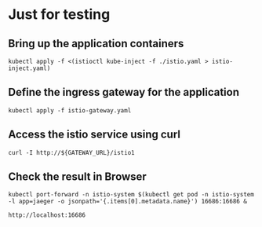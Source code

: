 
# Just for testing

## Bring up the application containers
```
kubectl apply -f <(istioctl kube-inject -f ./istio.yaml > istio-inject.yaml)
```

## Define the ingress gateway for the application

```
kubectl apply -f istio-gateway.yaml
```

## Access the istio service using curl

```
curl -I http://${GATEWAY_URL}/istio1
```

## Check the result in Browser

```
kubectl port-forward -n istio-system $(kubectl get pod -n istio-system -l app=jaeger -o jsonpath='{.items[0].metadata.name}') 16686:16686 &

http://localhost:16686
```



